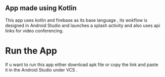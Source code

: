 ## App made using Kotlin
This app uses kotlin and firebase as its base language ,
its wokflow is designed in Android Studio and launches a 
splash activity and also uses api links for video conferencing.
# Run the App
If u want to run this app either download apk file or copy the link and paste it in the Android Studio under VCS  .
